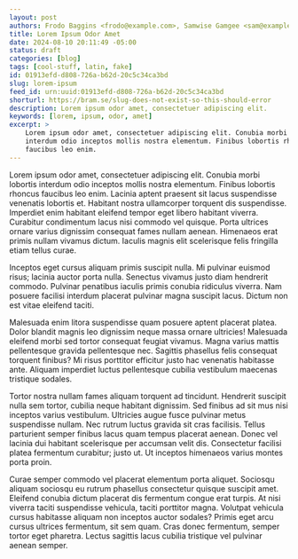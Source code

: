 ```yaml
---
layout: post
authors: Frodo Baggins <frodo@example.com>, Samwise Gamgee <sam@example.com>
title: Lorem Ipsum Odor Amet
date: 2024-08-10 20:11:49 -05:00
status: draft
categories: [blog]
tags: [cool-stuff, latin, fake]
id: 01913efd-d808-726a-b62d-20c5c34ca3bd
slug: lorem-ipsum
feed_id: urn:uuid:01913efd-d808-726a-b62d-20c5c34ca3bd
shorturl: https://bram.se/slug-does-not-exist-so-this-should-error
description: Lorem ipsum odor amet, consectetuer adipiscing elit.
keywords: [lorem, ipsum, odor, amet]
excerpt: >
    Lorem ipsum odor amet, consectetuer adipiscing elit. Conubia morbi lobortis
    interdum odio inceptos mollis nostra elementum. Finibus lobortis rhoncus
    faucibus leo enim.
---
```


Lorem ipsum odor amet, consectetuer adipiscing elit. Conubia morbi lobortis interdum odio inceptos mollis nostra
elementum. Finibus lobortis rhoncus faucibus leo enim. Lacinia aptent praesent sit lacus suspendisse venenatis lobortis
et. Habitant nostra ullamcorper torquent dis suspendisse. Imperdiet enim habitant eleifend tempor eget libero habitant
viverra. Curabitur condimentum lacus nisi commodo vel quisque. Porta ultrices ornare varius dignissim consequat fames
nullam aenean. Himenaeos erat primis nullam vivamus dictum. Iaculis magnis elit scelerisque felis fringilla etiam tellus
curae.

Inceptos eget cursus aliquam primis suscipit nulla. Mi pulvinar euismod risus; lacinia auctor porta nulla. Senectus
vivamus justo diam hendrerit commodo. Pulvinar penatibus iaculis primis conubia ridiculus viverra. Nam posuere facilisi
interdum placerat pulvinar magna suscipit lacus. Dictum non est vitae eleifend taciti.

Malesuada enim litora suspendisse quam posuere aptent placerat platea. Dolor blandit magnis leo dignissim neque massa
ornare ultricies! Malesuada eleifend morbi sed tortor consequat feugiat vivamus. Magna varius mattis pellentesque
gravida pellentesque nec. Sagittis phasellus felis consequat torquent finibus? Mi risus porttitor efficitur justo hac
venenatis habitasse ante. Aliquam imperdiet luctus pellentesque cubilia vestibulum maecenas tristique sodales.

Tortor nostra nullam fames aliquam torquent ad tincidunt. Hendrerit suscipit nulla sem tortor, cubilia neque habitant
dignissim. Sed finibus ad sit mus nisi inceptos varius vestibulum. Ultricies augue fusce pulvinar metus suspendisse
nullam. Nec rutrum luctus gravida sit cras facilisis. Tellus parturient semper finibus lacus quam tempus placerat
aenean. Donec vel lacinia dui habitant scelerisque per accumsan velit dis. Consectetur facilisi platea fermentum
curabitur; justo ut. Ut inceptos himenaeos varius montes porta proin.

Curae semper commodo vel placerat elementum porta aliquet. Sociosqu aliquam sociosqu eu rutrum phasellus consectetur
quisque suscipit amet. Eleifend conubia dictum placerat dis fermentum congue erat turpis. At nisi viverra taciti
suspendisse vehicula, taciti porttitor magna. Volutpat vehicula cursus habitasse aliquam non inceptos auctor sodales?
Primis eget arcu cursus ultrices fermentum, sit sem quam. Cras donec fermentum, semper tortor eget pharetra. Lectus
sagittis lacus cubilia tristique vel pulvinar aenean semper.
